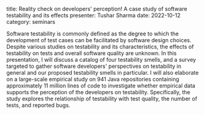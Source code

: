 title: Reality check on developers' perception! A case study of software testability and its effects
presenter: Tushar Sharma
date: 2022-10-12
category: seminars

Software testability is commonly defined as the degree to which the development of test cases can be facilitated by software design choices. Despite various studies on testability and its characteristics, the effects of testability on tests and overall software quality are unknown. In this presentation, I will discuss a catalog of four testability smells, and a survey targeted to gather software developers' perspectives on testability in general and our proposed testability smells in particular. I will also elaborate on a large-scale empirical study on 941 Java repositories containing approximately 11 million lines of code to investigate whether empirical data supports the perception of the developers on testability. Specifically, the study explores the relationship of testability with test quality, the number of tests, and reported bugs.
